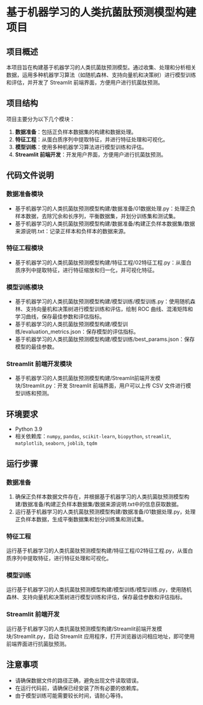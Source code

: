 # 基于机器学习的人类抗菌肽预测模型构建项目

## 项目概述

本项目旨在构建基于机器学习的人类抗菌肽预测模型。通过收集、处理和分析相关数据，运用多种机器学习算法（如随机森林、支持向量机和决策树）进行模型训练和评估，并开发了 Streamlit 前端界面，方便用户进行抗菌肽预测。

## 项目结构

项目主要分为以下几个模块：

1. **数据准备**：包括正负样本数据集的构建和数据处理。
2. **特征工程**：从蛋白质序列中提取特征，并进行特征处理和可视化。
3. **模型训练**：使用多种机器学习算法进行模型训练和评估。
4. **Streamlit 前端开发**：开发用户界面，方便用户进行抗菌肽预测。

## 代码文件说明

### 数据准备模块

- 基于机器学习的人类抗菌肽预测模型构建/数据准备/01数据处理.py：处理正负样本数据，去除冗余和长序列，平衡数据集，并划分训练集和测试集。
- 基于机器学习的人类抗菌肽预测模型构建/数据准备/构建正负样本数据集/数据来源说明.txt：记录正样本和负样本的数据来源。

### 特征工程模块

- 基于机器学习的人类抗菌肽预测模型构建/特征工程/02特征工程.py：从蛋白质序列中提取特征，进行特征缩放和归一化，并可视化特征。

### 模型训练模块

- 基于机器学习的人类抗菌肽预测模型构建/模型训练/模型训练.py：使用随机森林、支持向量机和决策树进行模型训练和评估，绘制 ROC 曲线、混淆矩阵和学习曲线，保存最佳参数和评估指标。
- 基于机器学习的人类抗菌肽预测模型构建/模型训练/evaluation_metrics.json：保存模型的评估指标。
- 基于机器学习的人类抗菌肽预测模型构建/模型训练/best_params.json：保存模型的最佳参数。

### Streamlit 前端开发模块

- 基于机器学习的人类抗菌肽预测模型构建/Streamlit前端开发模块/Streamlit.py：开发 Streamlit 前端界面，用户可以上传 CSV 文件进行模型训练和预测。

## 环境要求

- Python 3.9
- 相关依赖库：`numpy`, `pandas`, `scikit-learn`, `biopython`, `streamlit`, `matplotlib`, `seaborn`, `joblib`, `tqdm`

## 运行步骤

### 数据准备

1. 确保正负样本数据文件存在，并根据基于机器学习的人类抗菌肽预测模型构建/数据准备/构建正负样本数据集/数据来源说明.txt中的信息获取数据。
2. 运行基于机器学习的人类抗菌肽预测模型构建/数据准备/01数据处理.py，处理正负样本数据，生成平衡数据集和划分训练集和测试集。

### 特征工程

运行基于机器学习的人类抗菌肽预测模型构建/特征工程/02特征工程.py，从蛋白质序列中提取特征，进行特征处理和可视化。

### 模型训练

运行基于机器学习的人类抗菌肽预测模型构建/模型训练/模型训练.py，使用随机森林、支持向量机和决策树进行模型训练和评估，保存最佳参数和评估指标。

### Streamlit 前端开发

运行基于机器学习的人类抗菌肽预测模型构建/Streamlit前端开发模块/Streamlit.py，启动 Streamlit 应用程序，打开浏览器访问相应地址，即可使用前端界面进行抗菌肽预测。

## 注意事项

- 请确保数据文件的路径正确，避免出现文件读取错误。
- 在运行代码前，请确保已经安装了所有必要的依赖库。
- 由于模型训练可能需要较长时间，请耐心等待。